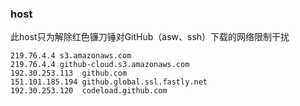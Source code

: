### host

此host只为解除红色镰刀锤对GitHub（asw、ssh）下载的网络限制干扰

```
219.76.4.4 s3.amazonaws.com
219.76.4.4 github-cloud.s3.amazonaws.com
192.30.253.113  github.com
151.101.185.194 github.global.ssl.fastly.net
192.30.253.120  codeload.github.com
```
